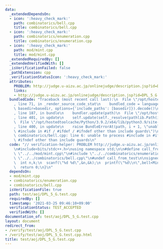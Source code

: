 ```yaml
---
data:
  _extendedDependsOn:
  - icon: ':heavy_check_mark:'
    path: combinatorics/bell.cpp
    title: combinatorics/bell.cpp
  - icon: ':heavy_check_mark:'
    path: combinatorics/enumeration.cpp
    title: combinatorics/enumeration.cpp
  - icon: ':heavy_check_mark:'
    path: mod/mint.cpp
    title: mod/mint.cpp
  _extendedRequiredBy: []
  _extendedVerifiedWith: []
  _isVerificationFailed: false
  _pathExtension: cpp
  _verificationStatusIcon: ':heavy_check_mark:'
  attributes:
    PROBLEM: http://judge.u-aizu.ac.jp/onlinejudge/description.jsp?id=DPL_5_G
    links:
    - http://judge.u-aizu.ac.jp/onlinejudge/description.jsp?id=DPL_5_G
  bundledCode: "Traceback (most recent call last):\n  File \"/opt/hostedtoolcache/Python/3.9.2/x64/lib/python3.9/site-packages/onlinejudge_verify/documentation/build.py\"\
    , line 71, in _render_source_code_stat\n    bundled_code = language.bundle(stat.path,\
    \ basedir=basedir, options={'include_paths': [basedir]}).decode()\n  File \"/opt/hostedtoolcache/Python/3.9.2/x64/lib/python3.9/site-packages/onlinejudge_verify/languages/cplusplus.py\"\
    , line 187, in bundle\n    bundler.update(path)\n  File \"/opt/hostedtoolcache/Python/3.9.2/x64/lib/python3.9/site-packages/onlinejudge_verify/languages/cplusplus_bundle.py\"\
    , line 401, in update\n    self.update(self._resolve(pathlib.Path(included), included_from=path))\n\
    \  File \"/opt/hostedtoolcache/Python/3.9.2/x64/lib/python3.9/site-packages/onlinejudge_verify/languages/cplusplus_bundle.py\"\
    , line 400, in update\n    raise BundleErrorAt(path, i + 1, \"unable to process\
    \ #include in #if / #ifdef / #ifndef other than include guards\")\nonlinejudge_verify.languages.cplusplus_bundle.BundleErrorAt:\
    \ combinatorics/bell.cpp: line 6: unable to process #include in #if / #ifdef /\
    \ #ifndef other than include guards\n"
  code: "// verification-helper: PROBLEM http://judge.u-aizu.ac.jp/onlinejudge/description.jsp?id=DPL_5_G\n\
    \n#include<bits/stdc++.h>\nusing namespace std;\n\n#define call_from_test\n#include\
    \ \"../../mod/mint.cpp\"\n#include \"../../combinatorics/enumeration.cpp\"\n#include\
    \ \"../../combinatorics/bell.cpp\"\n#undef call_from_test\n\nsigned main(){\n\
    \  int n,k;\n  scanf(\"%d %d\",&n,&k);\n  printf(\"%d\\n\",bell<Mint<int>>(n,k).v);\n\
    \  return 0;\n}\n"
  dependsOn:
  - mod/mint.cpp
  - combinatorics/enumeration.cpp
  - combinatorics/bell.cpp
  isVerificationFile: true
  path: test/aoj/DPL_5_G.test.cpp
  requiredBy: []
  timestamp: '2021-03-25 09:46:10+09:00'
  verificationStatus: TEST_ACCEPTED
  verifiedWith: []
documentation_of: test/aoj/DPL_5_G.test.cpp
layout: document
redirect_from:
- /verify/test/aoj/DPL_5_G.test.cpp
- /verify/test/aoj/DPL_5_G.test.cpp.html
title: test/aoj/DPL_5_G.test.cpp
---
```

